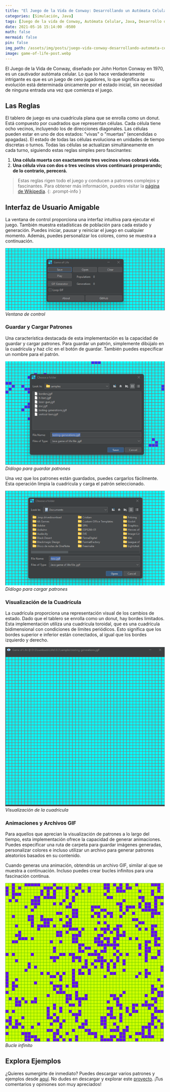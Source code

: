 ```yaml
---
title: "El Juego de la Vida de Conway: Desarrollando un Autómata Celular"
categories: [Simulación, Java]
tags: [Juego de la vida de Conway, Autómata Celular, Java, Desarrollo de escritorio]
date: 2021-05-16 15:14:00 -0500
math: false
mermaid: false
pin: false
img_path: /assets/img/posts/juego-vida-conway-desarrollando-automata-celular/
image: game-of-life-post.webp
---
```

El Juego de la Vida de Conway, diseñado por John Horton Conway en 1970, es un cautivador autómata celular. Lo que lo hace verdaderamente intrigante es que es un juego de cero jugadores, lo que significa que su evolución está determinada únicamente por el estado inicial, sin necesidad de ninguna entrada una vez que comienza el juego.

## Las Reglas

El tablero de juego es una cuadrícula plana que se enrolla como un donut. Está compuesto por cuadrados que representan células. Cada célula tiene ocho vecinos, incluyendo los de direcciones diagonales. Las células pueden estar en uno de dos estados: "vivas" o "muertas" (encendidas o apagadas). El estado de todas las células evoluciona en unidades de tiempo discretas o turnos. Todas las células se actualizan simultáneamente en cada turno, siguiendo estas reglas simples pero fascinantes:

1. **Una célula muerta con exactamente tres vecinos vivos cobrará vida.**
2. **Una célula viva con dos o tres vecinos vivos continuará prosperando; de lo contrario, perecerá.**

>Estas reglas rigen todo el juego y conducen a patrones complejos y fascinantes. Para obtener más información, puedes visitar la [página de Wikipedia](https://en.wikipedia.org/wiki/Conway%27s_Game_of_Life).
{: .prompt-info }

## Interfaz de Usuario Amigable

La ventana de control proporciona una interfaz intuitiva para ejecutar el juego. También muestra estadísticas de población para cada estado y generación. Puedes iniciar, pausar y reiniciar el juego en cualquier momento. Además, puedes personalizar los colores, como se muestra a continuación.

![Ventana de control](https://github.com/crixodia/java-game-of-life/raw/master/images/contro-gui.png)
_Ventana de control_

### Guardar y Cargar Patrones

Una característica destacada de esta implementación es la capacidad de guardar y cargar patrones. Para guardar un patrón, simplemente dibújalo en la cuadrícula y haz clic en el botón de guardar. También puedes especificar un nombre para el patrón.

![Diálogo para guardar patrones](https://github.com/crixodia/java-game-of-life/raw/master/images/save-dialog.png)
_Diálogo para guardar patrones_

Una vez que los patrones están guardados, puedes cargarlos fácilmente. Esta operación limpia la cuadrícula y carga el patrón seleccionado.

![Diálogo para cargar patrones](https://github.com/crixodia/java-game-of-life/raw/master/images/open-dialog.png)
_Diálogo para cargar patrones_

### Visualización de la Cuadrícula

La cuadrícula proporciona una representación visual de los cambios de estado. Dado que el tablero se enrolla como un donut, hay bordes limitados. Esta implementación utiliza una cuadrícula toroidal, que es una cuadrícula bidimensional con condiciones de límites periódicos. Esto significa que los bordes superior e inferior están conectados, al igual que los bordes izquierdo y derecho.

![Visualización de la cuadricula](https://github.com/crixodia/java-game-of-life/raw/master/images/grid-gui.png)
_Visualización de la cuadricula_

### Animaciones y Archivos GIF

Para aquellos que aprecian la visualización de patrones a lo largo del tiempo, esta implementación ofrece la capacidad de generar animaciones. Puedes especificar una ruta de carpeta para guardar imágenes generadas, personalizar colores e incluso utilizar un archivo para generar patrones aleatorios basados en su contenido.

Cuando generas una animación, obtendrás un archivo GIF, similar al que se muestra a continuación. Incluso puedes crear bucles infinitos para una fascinación continua.

![Bucle infinito](https://github.com/crixodia/java-game-of-life/raw/master/examples/GIFgen/Profile_Life_NFT/animation.gif)
_Bucle infinito_

## Explora Ejemplos

¿Quieres sumergirte de inmediato? Puedes descargar varios patrones y ejemplos desde [aquí](https://github.com/crixodia/java-game-of-life/blob/master/examples/). No dudes en descargar y explorar este [proyecto](https://github.com/crixodia/java-game-of-life). ¡Tus comentarios y opiniones son muy apreciados!
